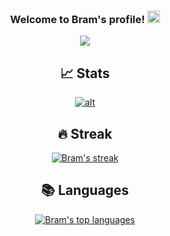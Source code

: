 <h3 align="center">
  Welcome to Bram's profile!
  <img src="https://media.giphy.com/media/hvRJCLFzcasrR4ia7z/giphy.gif" width="20">
</h3>

<!-- Typing SVG by DenverCoder1 - https://github.com/DenverCoder1/readme-typing-svg -->
<p align="center">
  <a href="https://github.com/DenverCoder1/readme-typing-svg"><img src="https://readme-typing-svg.herokuapp.com/?lines=Always+learning+new+things!;+Currently+learning+everything+about+kubernetes!&center=true&width=550&height=45"></a>
</p>

<h2 align="center">📈 Stats</h2>

<!-- Github readme stats - https://github.com/anuraghazra/github-readme-stats -->
<p align="center">
  <a href="https://github.com/anuraghazra/github-readme-stats">
    <img title"title" alt="alt" src="https://github-readme-stats.vercel.app/api?username=brammys&count_private=true&show_icons=true&theme=dark"/>
  </a>
</p>

<h2 align="center">🔥 Streak</h2>

<!-- GitHub Readme Streak Stats - https://github.com/DenverCoder1/github-readme-streak-stats -->
<p align="center">
  <a href="https://github.com/DenverCoder1/github-readme-streak-stats">
    <img title="🔥 Get streak stats for your profile at git.io/streak-stats" alt="Bram's streak" src="https://github-readme-streak-stats.herokuapp.com/?user=brammys&theme=dark-smoky&hide_border=true"/>
  </a>
</p>

<!-- Github readme stats - https://github.com/anuraghazra/github-readme-stats -->
<h2 align="center">📚 Languages </h2>
<p align="center">
  <a href="https://github.com/anuraghazra/github-readme-stats">
    <img title="Bram's top languages" alt="Bram's top languages" src="https://github-readme-stats.vercel.app/api/top-langs/?username=BrammyS&langs_count=10&layout=compact"/>
<!--   </a>
    <a href="https://github.com/anuraghazra/github-readme-stats">
    <img title="Bram's top languages" alt="Bram's top languages" src="https://github-readme-stats.vercel.app/api/wakatime?username=BrammyS"/>
  </a> -->
</p>
